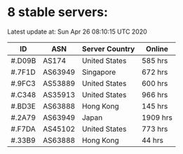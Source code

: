 # 8 stable servers:

Latest update at: Sun Apr 26 08:10:15 UTC 2020

| ID | ASN | Server Country | Online |
| -- | --- | -------------- | ------ |
| #.D09B | AS174 | United States | 585 hrs |
| #.7F1D | AS63949 | Singapore | 672 hrs |
| #.9FC3 | AS53889 | United States | 600 hrs |
| #.C348 | AS35913 | United States | 966 hrs |
| #.BD3E | AS63888 | Hong Kong | 145 hrs |
| #.2A79 | AS63949 | Japan | 1909 hrs |
| #.F7DA | AS45102 | United States | 773 hrs |
| #.33B9 | AS63888 | Hong Kong | 44 hrs |

